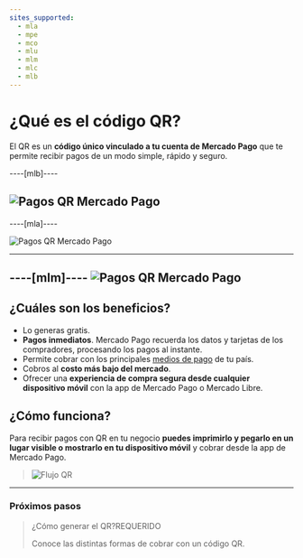 ```yaml
---
sites_supported:
  - mla
  - mpe
  - mco
  - mlu
  - mlm
  - mlc
  - mlb
---
```



# ¿Qué es el código QR?

El QR es un **código único vinculado a tu cuenta de Mercado Pago** que te permite recibir pagos de un modo simple, rápido y seguro.

----[mlb]----

![Pagos QR Mercado Pago](/images/qr_mla2.es.png)
------------
----[mla]----

![Pagos QR Mercado Pago](/images/qr_mla2.es.png)

------------
----[mlm]----
![Pagos QR Mercado Pago](/images/qr_mla2.es.png)
------------

## ¿Cuáles son los beneficios?

* Lo generas gratis. 
* **Pagos inmediatos**. Mercado Pago recuerda los datos y tarjetas de los compradores, procesando los pagos al instante.
* Permite cobrar con los principales [medios de pago](https://www.mercadopago.com.ar/ayuda/medios-de-pago-cuotas-promociones_264) de tu país.
* Cobros al **costo más bajo del mercado**.
* Ofrecer una **experiencia de compra segura desde cualquier dispositivo móvil** con la app de Mercado Pago o Mercado Libre.

## ¿Cómo funciona?

Para recibir pagos con QR en tu negocio **puedes imprimirlo y pegarlo en un lugar visible o mostrarlo en tu dispositivo móvil** y cobrar desde la app de Mercado Pago.

> ![Flujo QR](/images/qr_flujo.es.png)

---
### Próximos pasos

<div>
<a href="https://www.mercadopago.com.ar/developers/es/guides/qr-code/general-considerations/integrations/" style="text-decoration:none;color:inherit">
<blockquote class="next-step-card next-step-card-left">
<p class="card-note-title">¿Cómo generar el QR?<span class="card-status-tag card-status-tag-required">REQUERIDO</span></p>
 <p>Conoce las distintas formas de cobrar con un código QR.</p>
</blockquote>
</a>
</div>
<br/>
<br/>
<br/>
<br/>
<br/>
<br/>
<br/>